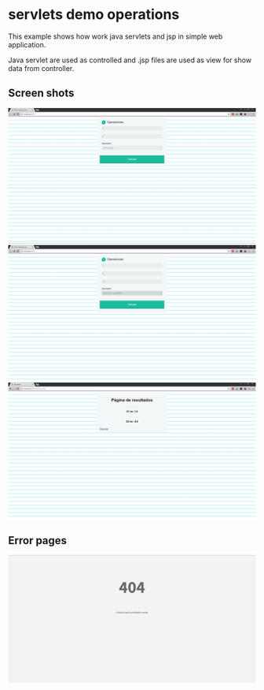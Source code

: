 servlets demo operations
========================

This example shows how work java servlets and jsp in simple web application.

Java servlet are used as controlled and .jsp files are used as view for show data from controller.

## Screen shots

![select operation](https://raw.githubusercontent.com/Franceskynov/servlets-demo-operations/master/ScreenShots/1.png)
![cuadratic equation](https://raw.githubusercontent.com/Franceskynov/servlets-demo-operations/master/ScreenShots/2.png)
![result](https://raw.githubusercontent.com/Franceskynov/servlets-demo-operations/master/ScreenShots/3.png)

## Error pages

![result](https://raw.githubusercontent.com/Franceskynov/servlets-demo-operations/master/ScreenShots/4.png)
